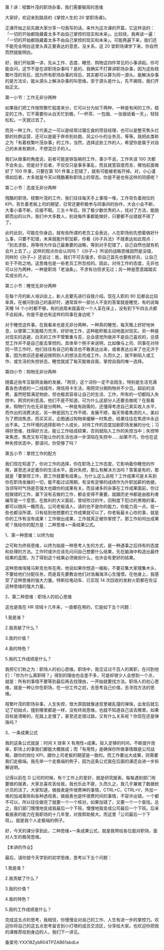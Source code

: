 第 1 讲：枝繁叶茂的职场杂事，我们需要极简的思维

⼤家好，欢迎来到路叔的《掌控⼈⽣的 20 堂职场课》。

正课开始之前先跟⼤家分享⼀句我写的话，来作为这次课的开篇，它这样说的：「⼀切的开始都隐藏着太多不由⾃⼰掌控的现实和未来」。⽐较绕，我再读⼀遍：「⼀切的开始都隐藏着太多不由⾃⼰掌控的现实和未来」。可能两遍下来，我们还不能完全明⽩这⾥头真正要表达的意思，没关系，这 20 堂职场课学下来，你⾃然⽽然就能明⽩。

好，我们开始第⼀讲，先从⼯作、态度、睡觉、购物这四件常⻅的⼩事讲起。你可能会问，这节不是在讲职场杂事吗？是的，我确实不打算讲职场杂事，因为这些枝繁叶茂的背后，因为所有职场杂事的背后，其实都可以算为同⼀源头。能解决杂事的是⽅法论，能从源头上解决杂事的叫思维。⾄于源头是什么，先不揭晓，我们开始正⽂。

第⼀⼩节：⼯作⽆⾮分两种

如果我们把⼯作按照繁忙程度来分，它可以分为如下两种，⼀种是有闲的⼯作，稳定的⼯作，它不需要你从⽩天忙到晚，「⼀杯茶、⼀包烟、⼀张报纸看⼀天」，轻轻松松，⼀天就过去了。

⽽另⼀种⼯作，它代表之⼀可以是经常过寝忘⻝的项⽬经理，也可以是整天焦头烂额的社群运营，还可以是疲于奔命到处跑、⻛尘仆仆的业务员，等等。我把此类称之为「有着枝繁叶茂杂事」的⼯作，当然，选择这些⼯作的⼈，希望你是属于对⾃⼰的未来有期许，不想混⽇⼦的⼈。

我们从做事的⻆度说，前者可能是铁饭碗的⼯作，事少不说，⼯作失误 100 次都不会失业。但是对于后者，不仅仅只是事多事乱，⽽且就宽容度⽽⾔，哪怕前⾯做好了 100 件事，只要在第 101 件事上犯错了，就有可能被⽼板开掉。对，⼩⼼谨慎如后者，⼤多就是今天以残酷著称职场上的常态。你是不是也有这样的同感呢？

第⼆⼩节：态度⽆⾮分两种

残酷的职场，枝繁叶茂的⼯作，我们往往每天⼿上事情⼀堆，⼯作背负着岗位的 KPI，背负着⽼板上司的期望，⽇常还要积极参与同事间的协作，⼤会⼩会不断，⼤事⼩事不断，应接不暇。三五⼗年后，除了极少数优秀的⼈，找对了⽅法，能脱颖⽽出的以外，我们中⼤多数⼈，别说每件事都能做好，只要都不出错就不得了了。

此时此刻，可能在你身边，就有些所谓的⽼员⼯会表达，⼈在职场别先想着做好什么事，只要不犯错，未来就能升职加薪，你看《孙⼦兵法》不就表达如此观点：「别去求胜，⽤等待为作⾃⼰最重要的战略，等到对⼿犯错了，⾃⼰⾃然也就有机会升上去了。」这样的观点你会认同吗？《孙⼦\~》所说的战略思维固然是没错，同样的《孙⼦\~》还说过：胜，我们不可去强求，但⾃⼰⾸先也要练好兵，让⾃⼰处于不败之地。这思维也是⼀些⽼员⼯所忽视的。因此，对待⼯作的态度，⽆⾮也可以分为两种，⼀种是职场「⽼油条」，不求有功但求⽆过；另⼀种是愿意踏踏实实成⻓的⼈。

第三⼩节：睡觉⽆⾮分两种

在每个⽉的新⼈培训会上，新⼈总要先进⾏⾃我介绍。现在⼊职的 90 后都会⽐较率真，在被问到⾃⼰的喜好时，通常其中⼀部分⼈不变的答案就是睡觉，有的说每天睡 14 个⼩时都不够，有的说周末就喜欢⼀个⼈呆在床上，没有到下午四五点都不会起床。你是不是也有这样的同事在身边呢？

对于睡觉这件事，在我看来也是⽆⾮分两种，⼀种真的睡觉，每天晚上好好地休息，以便第⼆天能精⼒充沛，好好地⼯作，这种能积极主动地⾯对现实。另⼀种是对现实的逃避，⽩天的⼯作不管繁重与否，总会感觉所做并不是⾃⼰喜欢的，总感觉⼯作并不是⾃⼰能去掌控的。具体举个例⼦来说明，⽐如像与上司、同事在对待同⼀项⼯作时，他们往往有⾃⼰的看法也不敢表达出来，或者表达出来了也⽆济于事，因为依旧还是被迫按照别⼈的想法去完成⼯作，久⽽久之，就不断陷⼊或⼯作、或⽣活的失控状态，睡觉就成了每天能做⾃我，掌控⾃我的唯⼀选择。

第四⼩节：购物⽆⾮分两种

随着近些年互联⽹⾦融的发展，「⽹贷」这个词你⼀定不会陌⽣，特别是⽣活充满着各⾊诱惑的⼀⼆线城市，⽤信⽤卡⽣活，⽤⽹贷分期购物并不少⻅。超前的消费，虽然短暂满⾜物欲，但也极其容易让⾃⼰的⽣活、⼯作，所有的⼀切都陷⼊失控中。⽹贷的利息⾼，他们不是不知道，可为什么这部分⼈还要去做呢？在我看来，购物⾏为也⽆⾮是分两种。⼀种是有刚需的，还懂得考虑⾃⼰真实收⼊⽔平，⽽作出的消费决定。另⼀种是因为⼯作不顺、发展不顺，每天带着焦虑的⼈，美⽈为了燃烧焦虑，⽽买买买，企图通过购物来缓解⼀时焦虑，结果往往在焦虑中永远出不来。⼯作环境的选择影响个⼈成⻓，对待⼯作的态度加剧职场发展的分化；习得好思维、找得好⽅法，能让⼯作结成硕果，否则就陷⼊⼯作的失控当中；失控带来焦虑，焦虑⼜有可能让你的⽣活也进⼀步深陷在失控中……如果不巧，你也在这种失控状态中，那请问，你受够了吗？

第五⼩节：掌控⼯作的配⽅

我们现在知道了，你对⼯作的选择，你在职场上⼯作态度，它影响着你睡觉的作⽤，甚⾄还决定着你的⽣活⽔平。⾯对失控，那么有解决⽅法吗？答案是有的，那就是「要掌控⼯作，那⼯作就要有成果」。为什么这么说呢？⼯作成果可是关系到你在职场发展的⼀切，能不能过试⽤期，有没有⾜够的成绩作为升职加薪的依据，当领导时⽓场是否强⼤也跟你的成果有关。⽽且诸多的杂事在⼯作成果⾯前，你过程做错的⼯作，漏下没有去做的⼯作，都会变得不重要。就跟历史书都是由胜利者编写是⼀个意思，在胜利的⼤义⾯前，曾经吹过的⽜，旧制度下犯过的⿊暗的事，都可以随⻛⼀概⽽去。公司⽼板请⼈，请的也不是你的能⼒，你能⼒⾼⼀点，低⼀些也都没所谓，只有给到他想要的⼯作成果就可以了，你⽼板最关⼼你的事，就是你的⼯作有没有成果！⼯作做出成果，⼯作就真正被你掌控了。那⼯作如何出成果呢？我给你的配⽅是：⼆种思维+⼀条结果公式。

1、第⼀种思维：以终为始

之可称为终局思维，以终为始是⼀种思考⼈⽣的⽅式，是⼀种遇事之后持有的态度和处理的⽅法。⼯作时或许应该先问问⾃⼰想要什么结果，先在脑海中构造出最终结果的蓝图，为了得到这个结果必须做些什么，也许会有更好的结果。

这种思维埃隆⻢斯克也有在⽤，他说如果你想造⼀艘船，不要召集⼤家搜集⽊头，不要给他们分配任务，⽽是⾸先要教会他们对浩瀚海洋⼼⽣憧憬。在他身上，我感受了这种思维的强⼤⼒量。特斯拉电动⻋、已实现 14 次回收的发射⽕箭都在佐证这种思维的强⼤⼒量。

2、第⼆种思维：职场⼈的初⼼思维

这也是我在 HR 领域⼗⼏年来，⼀直都在⽤的，它是如下五个问题：

1.我是谁？

2.我贡献了什么？

3.我的价值？

4.我的特⾊？

5.我的⼯作成绩是什么？

我把它们称之为：职场⼈的初⼼思维。职场中，我⻅证过千百⼈的离职，在问到他们：「你为什么离职呀？」得到的理由也会差不多，可是却很少⼈会想到⼀个点，就是：所有的事情不要等到最后再去找理由，⼀开始就要找⽅法。职场⼈的初⼼思维，就是⼀种让你在职场，在⼀份⼯作之初，去思考⾃⼰价值，去寻找⽅法的思维。

枝繁叶茂的职场杂事，⼈⽣失控，很⼤原因就像迷宫⾥被乱撞的弹珠，出发后就忘记了初始点，撞到哪⾥都是⼀样，没有终局思维，也就不知道⾃⼰该去哪⾥。如果⽬标是清晰的，在路上⾛慢了，甚⾄还⾛错过路，⼜有什么关系呢？你现在还是弹珠吗？

3、⼀条成果公式

我的这条公式就是：时间 X 效率 X 有⽤性=成果。投⼊⾜够的时间，不断提升效率，职场上的事我们都能⼤概做成；⽽「有⽤性」是确保你所做事情跟是公司战略，跟你的岗位 KPI，跟你上司⽼板的期望是⼀致的。⽽⼯作要出⼤成果，则需要我们⾛极端。我先举⼀个⾛极端的例⼦，因为这条公式我在后⾯的课还会进⼀步拆解说明。

记得以前在 D 公司的时候，有个⼯作上的爱好，就是研究报表。每每遇到部⻔有要做的报表，⼤家总喜欢丢给我，我也乐此不疲，久⽽久之，我⼏乎兼做了数据统计员的活了。⼤家知道，做报表是件很费神的事情，CTRL+C，CTRL+V，外加⼀堆的加减乘除和各种透视表，做报表也是件很费时间的事情，不容许出错，⼀个都不可以，所以往往做完了就要⼀个⼀个核对，如果加错了，⼜要⼀个⼀个查找。总之，我们部⻔慢慢地变成我最后⼀个下班，慢慢地我变成公司最后⼀个下班。后来看报表的能⼒在我职场的⼗⼏年⾥，对我帮助极⼤。⽽这⾥「公司最后⼀个下班」，就是我个⼈⾛极端的例⼦。

好，今天的课分享到此，⼆种思维+⼀条成果公式，就是我带给各位⾯对职场，⾯对⼈⽣的极简思维。

【本讲的作业】

最后，请你就今天学到的初学思维，思考以下五个问题：

1.我是谁？

2.我贡献了什么？

3.我的价值？

4.我的特⾊？

5.我的⼯作成绩是什么？

完成这五点的思考，我相信，你慢慢会对⾃⼰的⼯作、⼈⽣有进⼀步的掌控⼒。欢迎你将⾃⼰的这五点思考留⾔到⼩灯塔的成员交流区，分享给⼤家。也欢迎你把我的课推荐给到身边的⼈，我们下⼀讲⻅。

备案号:YXX18ZybR04TPZAB61sbdLe